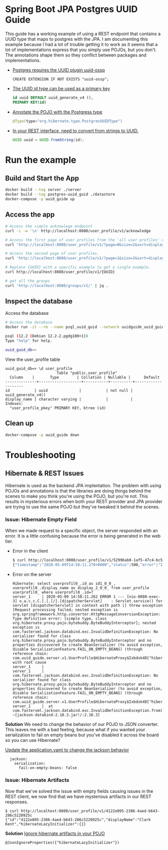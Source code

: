 # Spring Boot JPA Postgres UUID Guide

This guide has a working example of using a REST endpoint that contains a UUID type that maps to postgres with the JPA. I am documenting this example because I had a lot of trouble getting it to work as it seems that a lot of implementations express that you simply use POJOs, but you don't. The annotations shape them so they conflict between packages and implementations. 

* [Postgres requires the UUID plugin uuid-ossp](./datastore/docker-entrypoint-initdb.d/000_create_database.sh)
  ```
  CREATE EXTENSION IF NOT EXISTS "uuid-ossp";
  ```
* [The UUID id type can be used as a primary key](./datastore/docker-entrypoint-initdb.d/100_create_table_user_profile.sh)
  ```sql
  id uuid DEFAULT uuid_generate_v4 (),
  PRIMARY KEY(id)
  ```
* [Annotate the POJO with the Postgress type](./server/src/main/java/com/uuid_guide/server/v1/UserProfile.java) 
  ```java
  @Type(type="org.hibernate.type.PostgresUUIDType")
  ```

* [In your REST interface, need to convert from strings to UUID.](./server/src/main/java/com/uuid_guide/server/v1/UserService.java) 
   ```java
   UUID uuid = UUID.fromString(id);
   ```

# Run the example
## Build and Start the App
```bash
docker build --tag server ./server
docker build --tag postgres-uuid_guid ./datastore
docker-compose -p uuid_guide up
```

## Access the app
```bash
# Access the simple acknowlege endpoint
curl -i -w '\n' http://localhost:8080/user_profile/v1/acknowledge

# Access the first page of user profiles from the 'all user profiles' endpoint
curl 'http://localhost:8080/user_profile/v1/?page=0&size=2&sort=displayName&direction=DESC' | jq .

# Access the second page of user profiles.
curl 'http://localhost:8080/user_profile/v1/?page=1&size=2&sort=displayName&direction=DESC' | jq .

# Replace {UUID} with a specific example to get a single example.
curl http://localhost:8080/user_profile/v1/{UUID}

# get all the groups
curl 'http://localhost:8080/groups/v1/' | jq .

```

## Inspect the database
Access the database
  ```bash
  # Access the database
  docker run -it --rm --name psql_uuid_guid --network uuidguide_uuid_guide postgres:12 psql postgresql://uuid_guid_admin:'uuid_guid_password'@datastore:5432/uuid_guid_db

  psql (12.2 (Debian 12.2-2.pgdg100+1))
Type "help" for help.

uuid_guid_db=>
  ```

View the user_profile table
  ```
uuid_guid_db=> \d user_profile
                         Table "public.user_profile"
    Column    |       Type        | Collation | Nullable |      Default       
--------------+-------------------+-----------+----------+--------------------
 id           | uuid              |           | not null | uuid_generate_v4()
 display_name | character varying |           |          | 
Indexes:
    "user_profile_pkey" PRIMARY KEY, btree (id)
  ```

## Clean up
```bash
docker-compose -p uuid_guide down
```

# Troubleshooting

## Hibernate & REST Issues
Hibernate is used as the backend JPA implentation. The problem with using POJOs and annotations is that the libraries are doing things behind the scenes to make you think you're using the POJO, but you're not. This results in mysterious errors when both your REST provider and JPA provider are trying to use the same POJO but they've tweaked it behind the scenes.

### Issue: Hibernate Empty Field

When we made request to a specific object, the server responded with an error. It is a little confusing because the error is being generated in the web tier.
* Error in the client
  ```bash
  $ curl http://localhost:8080/user_profile/v1/52996ab8-1af5-47c4-bc59-fa957c79f873
  {"timestamp":"2020-05-09T14:58:11.270+0000","status":500,"error":"Internal Server Error","message":"Type definition error: [simple type, class org.hibernate.proxy.pojo.bytebuddy.ByteBuddyInterceptor]; nested exception is com.fasterxml.jackson.databind.exc.InvalidDefinitionException: No serializer found for class org.hibernate.proxy.pojo.bytebuddy.ByteBuddyInterceptor and no properties discovered to create BeanSerializer (to avoid exception, disable SerializationFeature.FAIL_ON_EMPTY_BEANS) (through reference chain: com.uuid_guide.server.v1.UserProfile$HibernateProxy$Ixbdxk4D[\"hibernateLazyInitializer\"])","path":"/user_profile/v1/52996ab8-1af5-47c4-bc59-fa957c79f873"}
  ```
* Error on the server
  ```
  Hibernate: select userprofil0_.id as id1_0_0_, userprofil0_.display_name as display_2_0_0_ from user_profile userprofil0_ where userprofil0_.id=?
  server_1     | 2020-05-09 14:58:11.262 ERROR 1 --- [nio-8080-exec-3] o.a.c.c.C.[.[.[/].[dispatcherServlet]    : Servlet.service() for servlet [dispatcherServlet] in context with path [] threw exception [Request processing failed; nested exception is org.springframework.http.converter.HttpMessageConversionException: Type definition error: [simple type, class org.hibernate.proxy.pojo.bytebuddy.ByteBuddyInterceptor]; nested exception is com.fasterxml.jackson.databind.exc.InvalidDefinitionException: No serializer found for class org.hibernate.proxy.pojo.bytebuddy.ByteBuddyInterceptor and no properties discovered to create BeanSerializer (to avoid exception, disable SerializationFeature.FAIL_ON_EMPTY_BEANS) (through reference chain: com.uuid_guide.server.v1.UserProfile$HibernateProxy$Ixbdxk4D["hibernateLazyInitializer"])] with root cause
  server_1     | 
  server_1     | com.fasterxml.jackson.databind.exc.InvalidDefinitionException: No serializer found for class org.hibernate.proxy.pojo.bytebuddy.ByteBuddyInterceptor and no properties discovered to create BeanSerializer (to avoid exception, disable SerializationFeature.FAIL_ON_EMPTY_BEANS) (through reference chain: com.uuid_guide.server.v1.UserProfile$HibernateProxy$Ixbdxk4D["hibernateLazyInitializer"])
  server_1     |  at com.fasterxml.jackson.databind.exc.InvalidDefinitionException.from(InvalidDefinitionException.java:77) ~[jackson-databind-2.10.3.jar!/:2.10.3]
  ```

**Solution**
We need to change the behavior of our POJO to JSON converter. This leaves me with a bad feeling, because what if you wanted your serialization to fail on empty beans but you've disabled it across the board so you can use Hibernate?

[Update the application.yaml to change the jackson behavior](./server/src/main/resources/application.yaml)
  ```
    jackson:
      serialization:
        fail-on-empty-beans: false
  ```       

### Issue: Hibernate Artifacts
Now that we've solved the issue with empty fields causing issues in the REST client, we now find that we have mysterious artifacts in our REST responses.

```
$ curl http://localhost:8080/user_profile/v1/4122e895-2386-4aed-b643-286c5220925c
{"id":"4122e895-2386-4aed-b643-286c5220925c","displayName":"Clark Kent","hibernateLazyInitializer":{}}
```
**Solution**
[Ignore hibernate artifacts in your POJO](server/src/main/java/com/uuid_guide/server/v1/UserProfile.java)
   ```
   @JsonIgnoreProperties({"hibernateLazyInitializer"})
   ```

